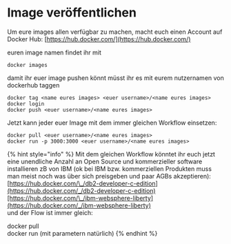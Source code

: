 # Image veröffentlichen

Um eure images allen verfügbar zu machen, macht euch einen Account auf Docker Hub: [https://hub.docker.com/](https://hub.docker.com/)

euren image namen findet ihr mit

```text
docker images
```

damit ihr euer image pushen könnt müsst ihr es mit eurem nutzernamen von dockerhub taggen

```text
docker tag <name eures images> <euer username>/<name eures images>
docker login
docker push <euer username>/<name eures images>
```

Jetzt kann jeder euer Image mit dem immer gleichen Workflow einsetzen:

```text
docker pull <euer username>/<name eures images>
docker run -p 3000:3000 <euer username>/<name eures images>
```

{% hint style="info" %}
Mit dem gleichen Workflow könntet ihr euch jetzt eine unendliche Anzahl an Open Source und kommerzieller software installieren zB von IBM \(ok bei IBM bzw. kommerziellen Produkten muss man meist noch was über sich preisgeben und paar AGBs akzeptieren\):  
[https://hub.docker.com/\_/db2-developer-c-edition](https://hub.docker.com/_/db2-developer-c-edition)[https://hub.docker.com/\_/ibm-websphere-liberty](https://hub.docker.com/_/ibm-websphere-liberty)  
und der Flow ist immer gleich:

docker pull  
docker run \(mit parametern natürlich\)
{% endhint %}

